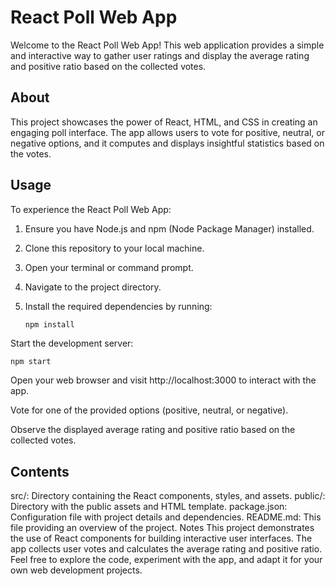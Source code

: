 # React Poll Web App

Welcome to the React Poll Web App! This web application provides a simple and interactive way to gather user ratings and display the average rating and positive ratio based on the collected votes.

## About

This project showcases the power of React, HTML, and CSS in creating an engaging poll interface. The app allows users to vote for positive, neutral, or negative options, and it computes and displays insightful statistics based on the votes.

## Usage

To experience the React Poll Web App:

1. Ensure you have Node.js and npm (Node Package Manager) installed.
2. Clone this repository to your local machine.
3. Open your terminal or command prompt.
4. Navigate to the project directory.
5. Install the required dependencies by running:

   ```bash
   npm install
Start the development server:

    npm start
Open your web browser and visit http://localhost:3000 to interact with the app.

Vote for one of the provided options (positive, neutral, or negative).

Observe the displayed average rating and positive ratio based on the collected votes.

## Contents
src/: Directory containing the React components, styles, and assets.
public/: Directory with the public assets and HTML template.
package.json: Configuration file with project details and dependencies.
README.md: This file providing an overview of the project.
Notes
This project demonstrates the use of React components for building interactive user interfaces.
The app collects user votes and calculates the average rating and positive ratio.
Feel free to explore the code, experiment with the app, and adapt it for your own web development projects.

